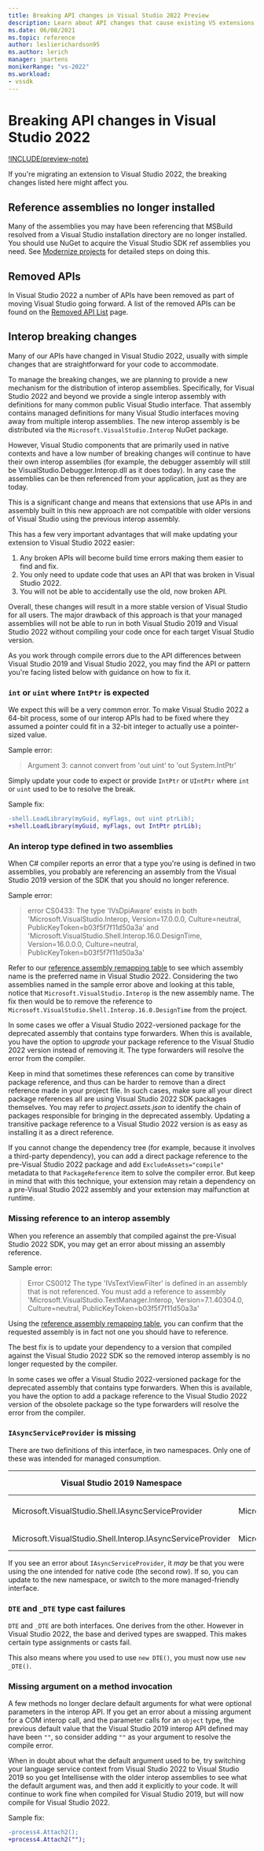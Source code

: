 ```yaml
---
title: Breaking API changes in Visual Studio 2022 Preview
description: Learn about API changes that cause existing VS extensions to fail to compile when migrating extensions to Visual Studio 2022 Preview.
ms.date: 06/08/2021
ms.topic: reference
author: leslierichardson95
ms.author: lerich
manager: jmartens
monikerRange: "vs-2022"
ms.workload:
- vssdk
---
```

# Breaking API changes in Visual Studio 2022

[!INCLUDE(preview-note)](./includes/preview-note.md)

If you're migrating an extension to Visual Studio 2022, the breaking changes listed here might affect you.

## Reference assemblies no longer installed

Many of the assemblies you may have been referencing that MSBuild resolved from a Visual Studio installation directory are no longer installed. You should use NuGet to acquire the Visual Studio SDK ref assemblies you need. See [Modernize projects](modernize-projects.md) for detailed steps on doing this.

## Removed APIs

In Visual Studio 2022 a number of APIs have been removed as part of moving Visual Studio going forward. A list of the removed APIs can be found on the [Removed API List](removed-api-list.md) page.

## Interop breaking changes

Many of our APIs have changed in Visual Studio 2022, usually with simple changes that are straightforward for your code to accommodate.

To manage the breaking changes, we are planning to provide a new mechanism for the distribution of interop assemblies. Specifically, for
Visual Studio 2022 and beyond we provide a single interop assembly with definitions for many common public Visual Studio interface. That
assembly contains managed definitions for many Visual Studio interfaces moving away from multiple interop assemblies. The new interop
assembly is be distributed via the `Microsoft.VisualStudio.Interop` NuGet package.

However, Visual Studio components that are primarily used in native contexts and have a low number of breaking changes will continue to have
their own interop assemblies (for example, the debugger assembly will still be VisualStudio.Debugger.Interop.dll as it does today). In any case the assemblies can be then referenced from your application, just as they are today.

This is a significant change and means that extensions that use APIs in and assembly built in this new approach are not compatible with older
versions of Visual Studio using the previous interop assembly.

This has a few very important advantages that will make updating your extension to Visual Studio 2022 easier:

1. Any broken APIs will become build time errors making them easier to find and fix.
1. You only need to update code that uses an API that was broken in Visual Studio 2022.
1. You will not be able to accidentally use the old, now broken API.

Overall, these changes will result in a more stable version of Visual Studio for all users. The major drawback of this approach is that your
managed assemblies will not be able to run in both Visual Studio 2019 and Visual Studio 2022 without compiling your code once for each target Visual Studio version.

As you work through compile errors due to the API differences between Visual Studio 2019 and Visual Studio 2022, you may find the API or pattern you're facing listed below with guidance on how to fix it.

### `int` or `uint` where `IntPtr` is expected

We expect this will be a very common error. To make Visual Studio 2022 a 64-bit process, some of our interop APIs had to be fixed
where they assumed a pointer could fit in a 32-bit integer to actually use a pointer-sized value.

Sample error:

> Argument 3: cannot convert from 'out uint' to 'out System.IntPtr'

Simply update your code to expect or provide `IntPtr` or `UIntPtr` where `int` or `uint` used to be to resolve the break.

Sample fix:

```diff
-shell.LoadLibrary(myGuid, myFlags, out uint ptrLib);
+shell.LoadLibrary(myGuid, myFlags, out IntPtr ptrLib);
```

### An interop type defined in two assemblies

When C# compiler reports an error that a type you're using is defined in two assemblies, you probably are referencing an assembly from the Visual Studio 2019 version of the SDK that you should no longer reference.

Sample error:

> error CS0433: The type 'IVsDpiAware' exists in both 'Microsoft.VisualStudio.Interop, Version=17.0.0.0, Culture=neutral, PublicKeyToken=b03f5f7f11d50a3a' and 'Microsoft.VisualStudio.Shell.Interop.16.0.DesignTime, Version=16.0.0.0, Culture=neutral, PublicKeyToken=b03f5f7f11d50a3a'

Refer to our [reference assembly remapping table](migrated-pia.md) to see which assembly name is the preferred name in Visual Studio 2022.
Considering the two assemblies named in the sample error above and looking at this table, notice that `Microsoft.VisualStudio.Interop` is the new assembly name. The fix then would be to remove the reference to `Microsoft.VisualStudio.Shell.Interop.16.0.DesignTime` from the project.

In some cases we offer a Visual Studio 2022-versioned package for the deprecated assembly that contains type forwarders. When this is available, you have the option to *upgrade* your package reference to the Visual Studio 2022 version instead of removing it. The type forwarders will resolve the error from the compiler.

Keep in mind that sometimes these references can come by transitive package reference, and thus can be harder to remove than a direct reference made in your project file. In such cases, make sure all your direct package references all are using Visual Studio 2022 SDK packages themselves. You may refer to *project.assets.json* to identify the chain of packages responsible for bringing in the deprecated assembly. Updating a transitive package reference to a Visual Studio 2022 version is as easy as installing it as a direct reference.

If you cannot change the dependency tree (for example, because it involves a third-party dependency), you can add a direct package reference to the pre-Visual Studio 2022 package and add `ExcludeAssets="compile"` metadata to that `PackageReference` item to solve the compiler error. But keep in mind that with this technique, your extension may retain a dependency on a pre-Visual Studio 2022 assembly and your extension may malfunction at runtime.

### Missing reference to an interop assembly

When you reference an assembly that compiled against the pre-Visual Studio 2022 SDK, you may get an error about missing an assembly reference.

Sample error:

> Error CS0012 The type 'IVsTextViewFilter' is defined in an assembly that is not referenced. You must add a reference to assembly 'Microsoft.VisualStudio.TextManager.Interop, Version=7.1.40304.0, Culture=neutral, PublicKeyToken=b03f5f7f11d50a3a'

Using the [reference assembly remapping table](migrated-pia.md), you can confirm that the requested assembly is in fact not one you should have to reference.

The best fix is to update your dependency to a version that compiled against the Visual Studio 2022 SDK so the removed interop assembly is no longer requested by the compiler.

In some cases we offer a Visual Studio 2022-versioned package for the deprecated assembly that contains type forwarders. When this is available, you have the option to add a package reference to the Visual Studio 2022 version of the obsolete package so the type forwarders will resolve the error from the compiler.

### `IAsyncServiceProvider` is missing

There are two definitions of this interface, in two namespaces. Only one of these was intended for managed consumption.

Visual Studio 2019 Namespace | Visual Studio 2022 Namespace | Intended use
--|--|--
Microsoft.VisualStudio.Shell.IAsyncServiceProvider | Microsoft.VisualStudio.Shell.IAsyncServiceProvider | Managed code consumption
Microsoft.VisualStudio.Shell.Interop.IAsyncServiceProvider | Microsoft.VisualStudio.Shell.COMAsyncServiceProvider.IAsyncServiceProvider | low-level interop only

If you see an error about `IAsyncServiceProvider`, it *may* be that you were using the one intended for native code (the second row).
If so, you can update to the new namespace, or switch to the more managed-friendly interface.

### `DTE` and `_DTE` type cast failures

`DTE` and `_DTE` are both interfaces. One derives from the other. However in Visual Studio 2022, the base and derived types are swapped.
This makes certain type assignments or casts fail.

This also means where you used to use `new DTE()`, you must now use `new _DTE()`.

### Missing argument on a method invocation

A few methods no longer declare default arguments for what were optional parameters in the interop API.
If you get an error about a missing argument for a COM interop call, and the parameter calls for an `object` type, the previous default value that the Visual Studio 2019 interop API defined may have been `""`, so consider adding `""` as your argument
to resolve the compile error.

When in doubt about what the default argument used to be, try switching your language service context from Visual Studio 2022 to Visual Studio 2019 so you get Intellisense with the older interop assemblies to see what the default argument was, and then add it explicitly to your code. It will continue to work fine when compiled for Visual Studio 2019, but will now compile for Visual Studio 2022.

Sample fix:

```diff
-process4.Attach2();
+process4.Attach2("");
```
